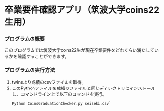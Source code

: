 # 卒業要件確認アプリ（筑波大学coins22生用）

### プログラムの概要
このプログラムでは筑波大学coins22生が現在卒業要件をどれくらい満たしているかを確認することができます。

### プログラムの実行方法
1. twinsより成績のcsvファイルを取得。
2. このPythonファイルを成績のファイルと同じディレクトリにインストールし、コマンドライン上で以下のコマンドを実行。
   ```
   Python CoinsGraduationChecker.py seiseki.csv`
   ```
